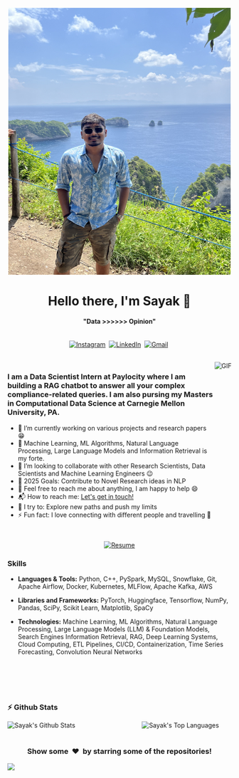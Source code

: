 <!-- [![Matrix SVG](https://raw.githubusercontent.com/rodrigograca31/rodrigograca31/master/matrix.svg)](https://www.youtube.com/watch?v=SDkAGkd4NLc) -->
<p align="center">
<img src="https://github.com/sayakbanerjee1999/sayakbanerjee1999/raw/main/Sayak.jpg" width="500" height="600"/>
</p>
<p>
  <h1 align="center"><b>Hello there, I'm Sayak 👋</b></h1>
</p>

<p>
  <h4 align="center"><b>"Data >>>>>> Opinion"</b></h4>
</p>


<p align="center">
<br>
<a href="https://www.instagram.com/sayak.banerjee_19/"><img src="https://img.shields.io/badge/instagram-%23E4405F.svg?&style=for-the-badge&logo=instagram&logoColor=white" alt="Instagram" /></a>&nbsp;
<a href="https://www.linkedin.com/in/sayak-banerjee-3668a9179/"><img src="https://img.shields.io/badge/linkedin-%230077B5.svg?&style=for-the-badge&logo=linkedin&logoColor=white" alt="LinkedIn" /></a>&nbsp;
<a href="mailto:sayakbanerjee022@gmail.com?subject=Hi%20Sayak"><img src="https://img.shields.io/badge/gmail-%23D14836.svg?&style=for-the-badge&logo=gmail&logoColor=white" alt="Gmail"/></a>&nbsp;
<!--<a href="https://kkvanonymous.github.io/"><img alt="Website" src="https://img.shields.io/website?style=for-the-badge&up_message=portfolio&url=https%3A%2F%2Fkkvanonymous.github.io%2F"></a>-->
</p>

<br>

<img align="right" height="270px" alt="GIF" src="https://i.pinimg.com/originals/e4/26/70/e426702edf874b181aced1e2fa5c6cde.gif" />

### I am a Data Scientist Intern at Paylocity where I am building a RAG chatbot to answer all your complex compliance-related queries. I am also pursing my Masters in Computational Data Science at Carnegie Mellon University, PA.

-   🔭 I’m currently working on various projects and research papers :grin:
-   🌱 Machine Learning, ML Algorithms, Natural Language Processing, Large Language Models and Information Retrieval is my forte.
-   👯 I’m looking to collaborate with other Research Scientists, Data Scientists and Machine Learning Engineers :wink:
-   🥅 2025 Goals: Contribute to Novel Research ideas in NLP
-   💬 Feel free to reach me about anything, I am happy to help :smile:
-   📬 How to reach me: [Let's get in touch!][linkedin]
-   🧗 I try to: Explore new paths and push my limits
-   ⚡ Fun fact: I love connecting with different people and travelling :raised_hands:

<br>

<p align="center">
  <a href="https://github.com/sayakbanerjee1999/sayakbanerjee1999/blob/main/Sayak_Banerjee_Resume.pdf" target="_blank">
    <img src="https://img.shields.io/badge/Resume-Click%20Here-blue?style=for-the-badge&logo=readme&logoColor=white" alt="Resume" />
  </a>
</p>


### Skills

- **Languages & Tools:** Python, C++, PySpark, MySQL, Snowflake, Git, Apache Airflow, Docker, Kubernetes, MLFlow, Apache Kafka, AWS
  
- **Libraries and Frameworks:** PyTorch, Huggingface, Tensorflow, NumPy, Pandas, SciPy, Scikit Learn, Matplotlib, SpaCy
  
- **Technologies:** Machine Learning, ML Algorithms, Natural Language Processing, Large Language Models (LLM) & Foundation Models, Search Engines Information Retrieval, RAG, Deep Learning Systems, Cloud Computing, ETL Pipelines, CI/CD, Containerization, Time Series Forecasting, Convolution Neural Networks


<!-- <img align="left" alt="HTML5" width="35px" src="https://raw.githubusercontent.com/github/explore/80688e429a7d4ef2fca1e82350fe8e3517d3494d/topics/flask/flask.png" /> -->
<!-- <img align="left" alt="HTML5" width="35px" src="https://raw.githubusercontent.com/github/explore/80688e429a7d4ef2fca1e82350fe8e3517d3494d/topics/tailwind/tailwind.png" /> -->
<br>
<br>
<br>
<br>

<!--
<details>
  <summary>:zap: Github Stats</summary>
<p align='center'>
  <img align="center" src="https://github-readme-stats.vercel.app/api?username=Sumanth-Talluri&show_icons=true&title_color=fff&icon_color=79ff97&text_color=efefef&bg_color=24292e" alt="Lakshya's Github Stats">
</p>
<br>
<p align='center'>
  <img align="center" src="https://github-readme-stats.vercel.app/api/top-langs/?username=Sumanth-Talluri&show_icons=true&hide_border=true&theme=radical">
</p>
</details> -->

### :zap: Github Stats

  <img align="left" src="https://github-readme-stats.sumanth-talluri.vercel.app/api?username=sayakbanerjee1999&show_icons=true&title_color=fff&icon_color=79ff97&text_color=efefef&bg_color=24292e" alt="Sayak's Github Stats" width="60%">

<img src="https://github-readme-stats.sumanth-talluri.vercel.app/api/top-langs/?username=sayakbanerjee1999&show_icons=true&hide_border=true&theme=radical" width="37%" alt="Sayak's Top Languages">

<!-- stats
![GitHub stats](https://github-readme-stats.vercel.app/api?username=Sumanth-Talluri&show_icons=true&hide_border=true&theme=dark)
![Sumanth's github Programming stats](https://github-readme-stats.vercel.app/api/top-langs/?username=Sumanth-Talluri&show_icons=true&hide_border=true")-->

<!-- repos
<a href="https://github.com/Sumanth-Talluri/Readers-Cabin">
  <img align="left" src="https://github-readme-stats.vercel.app/api/pin/?username=Sumanth-Talluri&repo=Readers-Cabin&theme=dark" />
</a>
<a href="https://github.com/Sumanth-Talluri/JPMorgan-Chase-Virtual-Internship">
  <img align="left" src="https://github-readme-stats.vercel.app/api/pin/?username=Sumanth-Talluri&repo=JPMorgan-Chase-Virtual-Internship&theme=dark" />
</a>
<a href="https://github.com/Sumanth-Talluri/Python-for-Everybody-Specialization">
  <img align="left" src="https://github-readme-stats.vercel.app/api/pin/?username=Sumanth-Talluri&repo=Python-for-Everybody-Specialization&theme=dark" />
</a>
-->

<br>

<!-- ### :zap: Recent Github Activity -->

<!--START_SECTION:activity-->

<!-- 1. ❌ Closed PR [#1](https://github.com/codeSTACKr/goal-manager-react/pull/1) in [codeSTACKr/goal-manager-react](https://github.com/codeSTACKr/goal-manager-react)
2. 💪 Opened PR [#1](https://github.com/t-satwik/Python-programs/pull/1) in [t-satwik/Python-programs](https://github.com/t-satwik/Python-programs)
3. 🗣 Commented on [#143](https://github.com/dwyl/start-here/issues/143) in [dwyl/start-here](https://github.com/dwyl/start-here)
 <!--END_SECTION:activity-->

<br>

<div align="center">
<h3 align="center">Show some &nbsp;❤️&nbsp; by starring some of the repositories!</h3>
</div><img src="https://github.com/punitkmryh/punitkmryh/blob/master/wave.svg" />

[instagram]: https://www.instagram.com/sayak.banerjee_19/
[linkedin]: https://www.linkedin.com/in/sayak-banerjee99/
